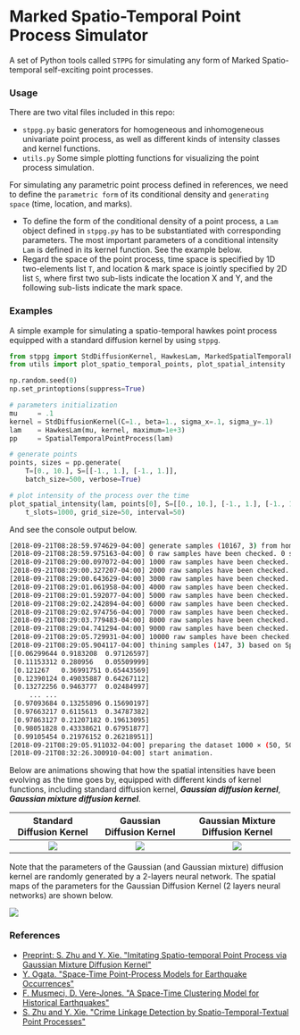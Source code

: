 Marked Spatio-Temporal Point Process Simulator
===

A set of Python tools called `STPPG` for simulating any form of Marked Spatio-temporal self-exciting point processes. 

### Usage

There are two vital files included in this repo: 

- `stppg.py` basic generators for homogeneous and inhomogeneous univariate point process, as well as different kinds of intensity classes and kernel functions.
- `utils.py` Some simple plotting functions for visualizing the point process simulation.

For simulating any parametric point process defined in references, we need to define the `parametric form` of its conditional density  and `generating space` (time, location, and marks). 

- To define the form of the conditional density of a point process, a `Lam` object defined in `stppg.py` has to be substantiated with corresponding parameters. The most important parameters of a conditional intensity `Lam` is defined in its kernel function. See the example below.
- Regard the space of the point process, time space is specified by 1D two-elements list `T`, and location & mark space is jointly specified by 2D list `S`, where first two sub-lists indicate the location X and Y, and the following sub-lists indicate the mark space.  

### Examples

A simple example for simulating a spatio-temporal hawkes point process equipped with a standard diffusion kernel by using `stppg`.
```python
from stppg import StdDiffusionKernel, HawkesLam, MarkedSpatialTemporalPointProcess
from utils import plot_spatio_temporal_points, plot_spatial_intensity

np.random.seed(0)
np.set_printoptions(suppress=True)

# parameters initialization
mu     = .1
kernel = StdDiffusionKernel(C=1., beta=1., sigma_x=.1, sigma_y=.1)
lam    = HawkesLam(mu, kernel, maximum=1e+3)
pp     = SpatialTemporalPointProcess(lam)

# generate points
points, sizes = pp.generate(
    T=[0., 10.], S=[[-1., 1.], [-1., 1.]], 
    batch_size=500, verbose=True)

# plot intensity of the process over the time
plot_spatial_intensity(lam, points[0], S=[[0., 10.], [-1., 1.], [-1., 1.]],
    t_slots=1000, grid_size=50, interval=50)
```

And see the console output below.
```bash
[2018-09-21T08:28:59.974629-04:00] generate samples (10167, 3) from homogeneous poisson point process
[2018-09-21T08:28:59.975163-04:00] 0 raw samples have been checked. 0 samples have been retained.
[2018-09-21T08:29:00.097072-04:00] 1000 raw samples have been checked. 1 samples have been retained.
[2018-09-21T08:29:00.327207-04:00] 2000 raw samples have been checked. 11 samples have been retained.
[2018-09-21T08:29:00.643629-04:00] 3000 raw samples have been checked. 21 samples have been retained.
[2018-09-21T08:29:01.061958-04:00] 4000 raw samples have been checked. 51 samples have been retained.
[2018-09-21T08:29:01.592077-04:00] 5000 raw samples have been checked. 71 samples have been retained.
[2018-09-21T08:29:02.242894-04:00] 6000 raw samples have been checked. 88 samples have been retained.
[2018-09-21T08:29:02.974756-04:00] 7000 raw samples have been checked. 100 samples have been retained.
[2018-09-21T08:29:03.779483-04:00] 8000 raw samples have been checked. 110 samples have been retained.
[2018-09-21T08:29:04.741294-04:00] 9000 raw samples have been checked. 128 samples have been retained.
[2018-09-21T08:29:05.729931-04:00] 10000 raw samples have been checked. 146 samples have been retained.
[2018-09-21T08:29:05.904117-04:00] thining samples (147, 3) based on Spatio-temporal Hawkes point process intensity with mu=0, beta=1 and Diffusion-type Kernel.
[[0.06299644 0.9183208  0.97126597]
 [0.11153312 0.280956   0.05509999]
 [0.121267   0.36991751 0.65443569]
 [0.12390124 0.49035887 0.64267112]
 [0.13272256 0.9463777  0.02484997]
     ... ...
 [0.97093684 0.13255896 0.15690197]
 [0.97663217 0.6115613  0.34787382]
 [0.97863127 0.21207182 0.19613095]
 [0.98051828 0.43338621 0.67951877]
 [0.99105454 0.21976152 0.26218951]]
[2018-09-21T08:29:05.911032-04:00] preparing the dataset 1000 × (50, 50) for plotting.
[2018-09-21T08:32:26.300910-04:00] start animation.
```

Below are animations showing that how the spatial intensities have been evolving as the time goes by, equipped with different kinds of kernel functions, including standard diffusion kernel, ***Gaussian diffusion kernel***, ***Gaussian mixture diffusion kernel***.

Standard Diffusion Kernel     | Gaussian Diffusion Kernel    | Gaussian Mixture Diffusion Kernel
:----------------------------:|:----------------------------:|:----------------------------:
![](https://github.com/meowoodie/Spatio-Temporal-Point-Process-Simulator/blob/master/results/stppg3.gif)  |  ![](https://github.com/meowoodie/Spatio-Temporal-Point-Process-Simulator/blob/master/results/gaussian_kernel.gif) | ![](https://github.com/meowoodie/Spatio-Temporal-Point-Process-Simulator/blob/master/results/gaussian_mixture_kernel.gif)

<!-- <img width="460" height="460" src="https://github.com/meowoodie/Spatio-Temporal-Point-Process-Simulator/blob/master/results/kernel.png"> -->

Note that the parameters of the Gaussian (and Gaussian mixture) diffusion kernel are randomly generated by a 2-layers neural network. The spatial maps of the parameters for the Gaussian Diffusion Kernel (2 layers neural networks) are shown below.

![](https://github.com/meowoodie/Spatio-Temporal-Point-Process-Simulator/blob/master/results/kernel.png)

### References

- [Preprint: S. Zhu and Y. Xie. "Imitating Spatio-temporal Point Process via Gaussian Mixture Diffusion Kernel"](https://meowoodie.github.io)
- [Y. Ogata. "Space-Time Point-Process Models for Earthquake Occurrences"](https://link.springer.com/article/10.1023/A:1003403601725)
- [F. Musmeci, D. Vere-Jones. "A Space-Time Clustering Model for Historical Earthquakes"](https://link.springer.com/content/pdf/10.1007%2FBF00048666.pdf)
- [S. Zhu and Y. Xie. "Crime Linkage Detection by Spatio-Temporal-Textual Point Processes"](https://arxiv.org/abs/1902.00440)
